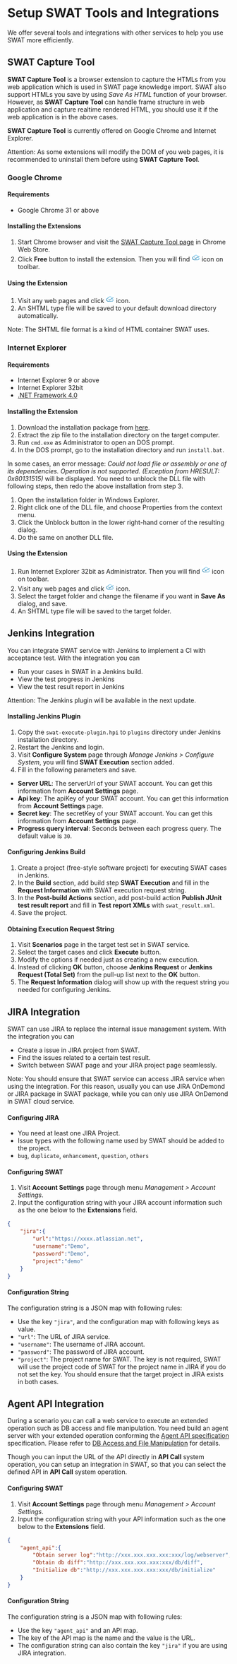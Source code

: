 Setup SWAT Tools and Integrations
===

We offer several tools and integrations with other services to help you use SWAT more efficiently.

SWAT Capture Tool
---

**SWAT Capture Tool** is a browser extension to capture the HTMLs from you web application which is used in SWAT page knowledge import. SWAT also support HTMLs you save by using *Save As HTML* function of your browser. However, as **SWAT Capture Tool** can handle frame structure in web application and capture realtime rendered HTML, you should use it if the web application is in the above cases.

**SWAT Capture Tool** is currently offered on Google Chrome and Internet Explorer.

Attention: As some extensions will modify the DOM of you web pages, it is recommended to uninstall them before using **SWAT Capture Tool**.

### Google Chrome

#### Requirements

* Google Chrome 31 or above 

#### Installing the Extensions

1. Start Chrome browser and visit the [SWAT Capture Tool page](https://chrome.google.com/webstore/detail/lblhhpmbencpjckcgehlfndpibomonie) in Chrome Web Store.
2. Click <span class="glyphicon glyphicon-plus"></span> **Free** button to install the extension. Then you will find ![SWAT icon](assets/images/extension.png) icon on toolbar.

#### Using the Extension

1. Visit any web pages and click ![SWAT icon](assets/images/extension.png) icon. 
2. An SHTML type file will be saved to your default download directory automatically.

Note: The SHTML file format is a kind of HTML container SWAT uses.

### Internet Explorer

#### Requirements

* Internet Explorer 9 or above
* Internet Explorer 32bit
* [.NET Framework 4.0](http://www.microsoft.com/en-US/download/details.aspx?id=17718)

#### Installing the Extension

1. Download the installation package from [here](http://www.smartekworks.com/tools/swat-ie-capture.zip).
2. Extract the zip file to the installation directory on the target computer.
3. Run `cmd.exe` as Administrator to open an DOS prompt.
4. In the DOS prompt, go to the installation directory and run `install.bat`.

In some cases, an error message: *Could not load file or assembly or one of its dependencies. Operation is not supported. (Exception from HRESULT: 0x80131515)* will be displayed. You need to unblock the DLL file with following steps, then redo the above installation from step 3.

1. Open the installation folder in Windows Explorer.
2. Right click one of the DLL file, and choose Properties from the context menu.
3. Click the Unblock button in the lower right-hand corner of the resulting dialog.
4. Do the same on another DLL file.

#### Using the Extension

1. Run Internet Explorer 32bit as Administrator. Then you will find ![SWAT icon](assets/images/extension.png) icon on toolbar.
2. Visit any web pages and click ![SWAT icon](assets/images/extension.png) icon. 
3. Select the target folder and change the filename if you want in **Save As** dialog, and save.
4. An SHTML type file will be saved to the target folder.

Jenkins Integration
---

You can integrate SWAT service with Jenkins to implement a CI with acceptance test. With the integration you can

* Run your cases in SWAT in a Jenkins build.
* View the test progress in Jenkins
* View the test result report in Jenkins

Attention: The Jenkins plugin will be available in the next update.

#### Installing Jenkins Plugin

1. Copy the `swat-execute-plugin.hpi` to `plugins` directory under Jenkins installation directory.
2. Restart the Jenkins and login.
3. Visit **Configure System** page through *Manage Jenkins > Configure System*, you will find **SWAT Execution** section added.
4. Fill in the following parameters and save.
 * **Server URL**: The serverUrl of your SWAT account. You can get this information from **Account Settings** page.
 * **Api key**: The apiKey of your SWAT account. You can get this information from **Account Settings** page.
 * **Secret key**: The secretKey of your SWAT account. You can get this information from **Account Settings** page.
 * **Progress query interval**: Seconds between each progress query. The default value is `30`.

#### Configuring Jenkins Build

1. Create a project (free-style software project) for executing SWAT cases in Jenkins.
2. In the **Build** section, add build step **SWAT Execution** and fill in the **Request Information** with SWAT execution request string.
3. In the **Post-build Actions** section, add post-build action **Publish JUnit test result report** and fill in **Test report XMLs** with `swat_result.xml`.
4. Save the project.

#### Obtaining Execution Request String

1. Visit **Scenarios** page in the target test set in SWAT service.
2. Select the target cases and click **Execute** button.
3. Modify the options if needed just as creating a new execution.
4. Instead of clicking **OK** button, choose **Jenkins Request** or **Jenkins Request (Total Set)** from the pull-up list next to the **OK** button.
5. The **Request Information** dialog will show up with the request string you needed for configuring Jenkins.

JIRA Integration
---

SWAT can use JIRA to replace the internal issue management system. With the integration you can

* Create a issue in JIRA project from SWAT.
* Find the issues related to a certain test result.
* Switch between SWAT page and your JIRA project page seamlessly.

Note: You should ensure that SWAT service can access JIRA service when using the integration. For this reason, usually you can use JIRA OnDemond or JIRA package in SWAT package, while you can only use JIRA OnDemond in SWAT cloud service.

#### Configuring JIRA

* You need at least one JIRA Project.
* Issue types with the following name used by SWAT should be added to the project.
 * `bug`, `duplicate`, `enhancement`, `question`, `others`

#### Configuring SWAT

1. Visit **Account Settings** page through menu *Management > Account Settings*.
2. Input the configuration string with your JIRA account information such as the one below to the **Extensions** field. 
```json
{
	"jira":{
		"url":"https://xxxx.atlassian.net", 
		"username":"Demo", 
		"password":"Demo", 
		"project":"demo"
	}
}
```

#### Configuration String

The configuration string is a JSON map with following rules:

* Use the key `"jira"`, and the configuration map with following keys as value.
 * `"url"`: The URL of JIRA service.
 * `"username"`: The username of JIRA account.
 * `"password"`: The password of JIRA account.
 * `"project"`: The project name for SWAT. The key is not required, SWAT will use the project code of SWAT for the project name in JIRA if you do not set the key. You should ensure that the target project in JIRA exists in both cases.
 
Agent API Integration
---

During a scenario you can call a web service to execute an extended operation such as DB access and file manipulation. You need build an agent server with your extended operation conforming the [Agent API specification](ref_agent_api.md) specification. Please refer to [DB Access and File Manipulation](article_api_call.md) for details.

Though you can input the URL of the API directly in **API Call** system operation, you can setup an integration in SWAT, so that you can select the defined API in **API Call** system operation. 

#### Configuring SWAT

1. Visit **Account Settings** page through menu *Management > Account Settings*.
2. Input the configuration string with your API information such as the one below to the **Extensions** field.
```json
{
	"agent_api":{
		"Obtain server log":"http://xxx.xxx.xxx.xxx:xxx/log/webserver",
		"Obtain db diff":"http://xxx.xxx.xxx.xxx:xxx/db/diff",
		"Initialize db":"http://xxx.xxx.xxx.xxx:xxx/db/initialize"
	}
}
```

#### Configuration String

The configuration string is a JSON map with following rules:

* Use the key `"agent_api"` and an API map.
* The key of the API map is the name and the value is the URL.
* The configuration string can also contain the key `"jira"` if you are using JIRA integration.
